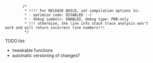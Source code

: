 
            
            /*
             * !!!! For RELEASE BUILD, set compilation options to:
             * - optimize code: DISABLED :-(
             * - debug symbols: ENABLED, debug type: PDB-only
             * !!! otherwise, the line info stack trace analysis won't work and will return incorrect line numbers!!!
             */

TODO list:
- tweakable functions
- automatic versioning of changes?